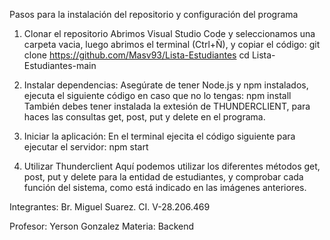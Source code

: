 Pasos para la instalación del repositorio y configuración del programa 
1.	Clonar el repositorio
Abrimos Visual Studio Code y seleccionamos una carpeta vacia, luego abrimos el terminal (Ctrl+Ñ), y copiar el código:
git clone https://github.com/Masv93/Lista-Estudiantes
cd Lista-Estudiantes-main

2.	Instalar dependencias: 
Asegúrate de tener Node.js y npm instalados, ejecuta el siguiente código en caso que no lo tengas:
npm install
También debes tener instalada la extesión de THUNDERCLIENT, para haces las consultas get, post, put y delete en el programa.
3.	Iniciar la aplicación:
En el terminal ejecita el código siguiente para ejecutar el servidor:
npm start
4.	Utilizar Thunderclient
Aquí podemos utilizar los diferentes métodos get, post, put y delete para la entidad de estudiantes, y comprobar cada función del sistema, como está indicado en las imágenes anteriores.

Integrantes:
Br. Miguel Suarez. CI. V-28.206.469

Profesor: Yerson Gonzalez 
Materia: Backend
